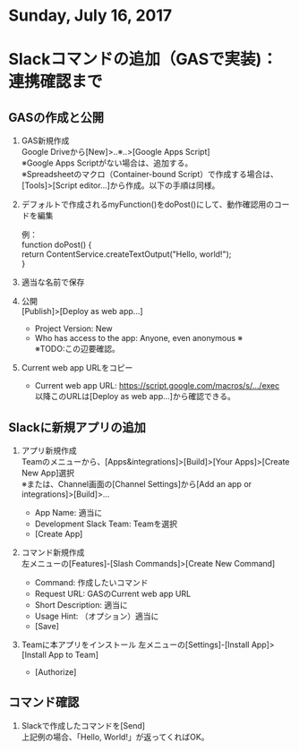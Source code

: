 # Sunday, July 16, 2017

# Slackコマンドの追加（GASで実装)：連携確認まで

## GASの作成と公開

1. GAS新規作成  
  Google Driveから[New]>..※..>[Google Apps Script]  
  ※Google Apps Scriptがない場合は、追加する。  
  ※Spreadsheetのマクロ（Container-bound Script）で作成する場合は、
  [Tools]>[Script editor...]から作成。以下の手順は同様。

1. デフォルトで作成されるmyFunction()をdoPost()にして、動作確認用のコードを編集

    例：  
    function doPost() {  
        return ContentService.createTextOutput("Hello, world!");  
    } 

1. 適当な名前で保存

1. 公開  
  [Publish]>[Deploy as web app...]
    * Project Version: New
    * Who has access to the app: Anyone, even anonymous ※  
      ※TODO:この辺要確認。

1. Current web app URLをコピー
    * Current web app URL: https://script.google.com/macros/s/.../exec  
      以降このURLは[Deploy as web app...]から確認できる。



## Slackに新規アプリの追加

1. アプリ新規作成  
  Teamのメニューから、[Apps&integrations]>[Build]>[Your Apps]>[Create New App]選択  
  ※または、Channel画面の[Channel Settings]から[Add an app or integrations]>[Build]>...
    * App Name: 適当に
    * Development Slack Team: Teamを選択
    - [Create App]

1. コマンド新規作成  
  左メニューの[Features]-[Slash Commands]>[Create New Command]
    * Command: 作成したいコマンド
    * Request URL: GASのCurrent web app URL
    * Short Description: 適当に
    * Usage Hint: （オプション）適当に  
    - [Save]

1. Teamに本アプリをインストール
  左メニューの[Settings]-[Install App]>[Install App to Team]
    - [Authorize]



## コマンド確認

1. Slackで作成したコマンドを[Send]  
    上記例の場合、「Hello, World!」が返ってくればOK。







